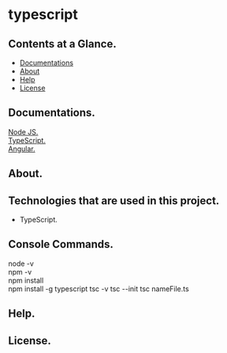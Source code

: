 # typescript

## Contents at a Glance.
* [Documentations](#documentations)
* [About](#about)
* [Help](#help)
* [License](#license)










## Documentations.
[Node JS.](https://nodejs.org/en/docs/) <br/>
[TypeScript.](https://www.typescriptlang.org/docs/home.html) <br/>
[Angular.](https://angular.io/docs) <br/>










## About.










## Technologies that are used in this project.
* TypeScript.










## Console Commands.
node -v <br/>
npm -v <br/>
npm install <br/>
npm install -g typescript
tsc -v
tsc --init
tsc nameFile.ts









## Help.










## License.

